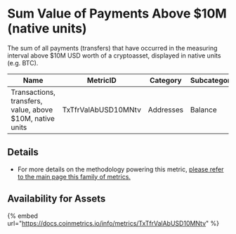 # Sum Value of Payments Above $10M (native units)

The sum of all payments (transfers) that have occurred in the measuring interval above $10M USD worth of a cryptoasset, displayed in native units (e.g. BTC).&#x20;

| Name                                                     | MetricID            | Category  | Subcategory | Type | Unit | Interval |
| -------------------------------------------------------- | ------------------- | --------- | ----------- | ---- | ---- | -------- |
| Transactions, transfers, value, above $10M, native units | TxTfrValAbUSD10MNtv | Addresses | Balance     | Sum  | Ntv  | 1 day    |

## Details

* For more details on the methodology powering this metric, [please refer to the main page this family of metrics.](./)

## Availability for Assets

{% embed url="https://docs.coinmetrics.io/info/metrics/TxTfrValAbUSD10MNtv" %}

